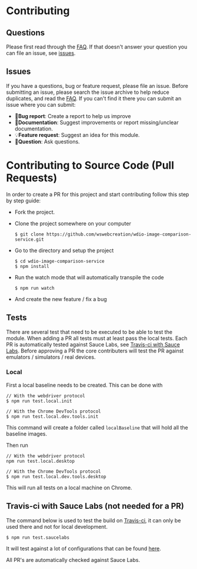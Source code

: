 Contributing
============

## Questions
Please first read through the [FAQ](../README.md#faq). If that doesn't answer your question you can file an issue, see [issues](./CONTRIBUTING.md#issues).

## Issues
If you have a questions, bug or feature request, please file an issue. Before submitting an issue, please search the issue archive to help reduce duplicates, and read the [FAQ](../README.md#faq).
If you can't find it there you can submit an issue where you can submit:

- 🐛**Bug report**: Create a report to help us improve
- 📖**Documentation**: Suggest improvements or report missing/unclear documentation.
- 💡**Feature request**: Suggest an idea for this module.
- 💬**Question**: Ask questions.

Contributing to Source Code (Pull Requests)
===========================================
In order to create a PR for this project and start contributing follow this step by step guide:

* Fork the project.
* Clone the project somewhere on your computer

	```
	$ git clone https://github.com/wswebcreation/wdio-image-comparison-service.git
	```

* Go to the directory and setup the project

	```
	$ cd wdio-image-comparison-service
	$ npm install
	```

* Run the watch mode that will automatically transpile the code

	```
	$ npm run watch
	```

* And create the new feature / fix a bug

## Tests
There are several test that need to be executed to be able to test the module. When adding a PR all tests must at least pass the local tests.
Each PR is automatically tested against Sauce Labs, see [Travis-ci with Sauce Labs](./CONTRIBUTING.md#travis-ci-with-sauce-labs-not-needed-for-a-pr).
Before approving a PR the core contributers will test the PR against emulators / simulators / real devices.

### Local
First a local baseline needs to be created. This can be done with

```
// With the webdriver protocol
$ npm run test.local.init

// With the Chrome DevTools protocol
$ npm run test.local.dev.tools.init
```

This command will create a folder called `localBaseline` that will hold all the baseline images.

Then run

```
// With the webdriver protocol
npm run test.local.desktop

// With the Chrome DevTools protocol
$ npm run test.local.dev.tools.desktop
```

This will run all tests on a local machine on Chrome.

## Travis-ci with Sauce Labs (not needed for a PR)
The command below is used to test the build on [Travis-ci](https://travis-ci.org/wswebcreation/protractor-image-comparison/), it can only be used there and not for local development.

```
$ npm run test.saucelabs
```

It will test against a lot of configurations that can be found [here](./tests/configs/wdio.saucelabs.conf.js).

All PR's are automatically checked against Sauce Labs.

